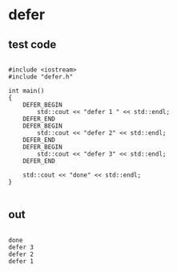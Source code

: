 # defer
## test code
<pre>
<code>
#include &lt;iostream&gt;
#include "defer.h"

int main()
{
    DEFER_BEGIN
        std::cout << "defer 1 " << std::endl;
    DEFER_END
    DEFER_BEGIN
        std::cout << "defer 2" << std::endl;
    DEFER_END
    DEFER_BEGIN
        std::cout << "defer 3" << std::endl;
    DEFER_END

    std::cout << "done" << std::endl;
}
</code>
</pre>
## out
<pre>
<code>
done
defer 3
defer 2
defer 1
</code>
</pre>
